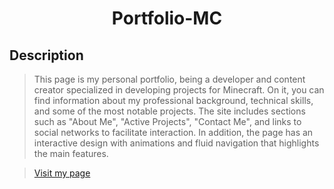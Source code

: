 <h1 align="center">Portfolio-MC</h1>

## Description
> This page is my personal portfolio, being a developer and content creator specialized in developing projects for Minecraft. On it, you can find information about my professional background, technical skills, and some of the most notable projects. The site includes sections such as "About Me", "Active Projects", "Contact Me", and links to social networks to facilitate interaction. In addition, the page has an interactive design with animations and fluid navigation that highlights the main features.

> [Visit my page](https://ivanlealdevmc.vercel.app/)